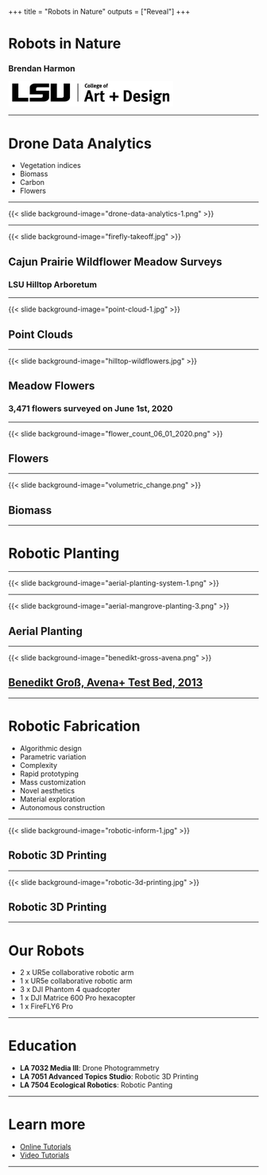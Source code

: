+++
title = "Robots in Nature"
outputs = ["Reveal"]
+++

# Robots in Nature
### Brendan Harmon
<img height="50px" src="lsu-coad-logo.png">

---

# Drone Data Analytics
* Vegetation indices
* Biomass
* Carbon
* Flowers

---

{{< slide background-image="drone-data-analytics-1.png" >}}

---

{{< slide background-image="firefly-takeoff.jpg" >}}
## Cajun Prairie Wildflower Meadow Surveys
### LSU Hilltop Arboretum

---

{{< slide background-image="point-cloud-1.jpg" >}}
## Point Clouds

---

{{< slide background-image="hilltop-wildflowers.jpg" >}}
## Meadow Flowers
### 3,471 flowers surveyed on June 1st, 2020

---

{{< slide background-image="flower_count_06_01_2020.png" >}}
## Flowers

---

{{< slide background-image="volumetric_change.png" >}}
## Biomass

---

# Robotic Planting

---

{{< slide background-image="aerial-planting-system-1.png" >}}

---

{{< slide background-image="aerial-mangrove-planting-3.png" >}}
## Aerial Planting

---

{{< slide background-image="benedikt-gross-avena.png" >}}
## [Benedikt Groß, Avena+ Test Bed, 2013](http://benedikt-gross.de/log/2013/06/avena-test-bed_agricultural-printing-and-altered-landscapes/)

---

# Robotic Fabrication

* Algorithmic design
* Parametric variation
* Complexity
* Rapid prototyping
* Mass customization
* Novel aesthetics
* Material exploration
* Autonomous construction

---

{{< slide background-image="robotic-inform-1.jpg" >}}
## Robotic 3D Printing

---

{{< slide background-image="robotic-3d-printing.jpg" >}}
## Robotic 3D Printing

---

# Our Robots
* 2 x UR5e collaborative robotic arm
* 1 x UR5e collaborative robotic arm
* 3 x DJI Phantom 4 quadcopter
* 1 x DJI Matrice 600 Pro hexacopter
* 1 x FireFLY6 Pro

---

# Education
* **LA 7032 Media III**: Drone Photogrammetry
* **LA 7051 Advanced Topics Studio**: Robotic 3D Printing
* **LA 7504 Ecological Robotics**: Robotic Panting

---

# Learn more
* [Online Tutorials](http://baharmon.github.io/courses)
* [Video Tutorials](https://www.youtube.com/channel/UCmGEF6Bf1SO92oLQoGCPDTw)

---
